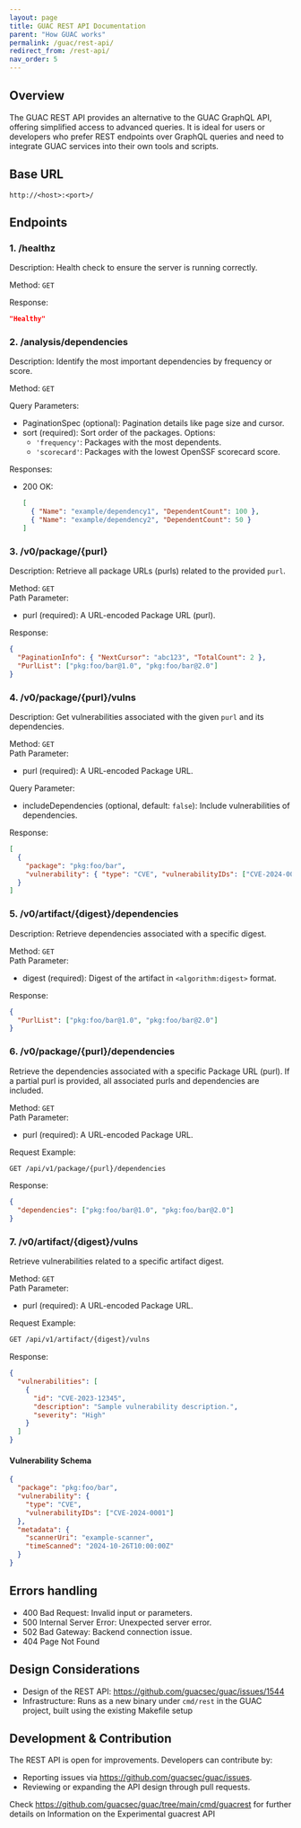 ```yaml
---
layout: page
title: GUAC REST API Documentation
parent: "How GUAC works"
permalink: /guac/rest-api/
redirect_from: /rest-api/
nav_order: 5
---
```


## Overview

The GUAC REST API provides an alternative to the GUAC GraphQL API, offering
simplified access to advanced queries. It is ideal for users or developers who
prefer REST endpoints over GraphQL queries and need to integrate GUAC services
into their own tools and scripts.

## Base URL

```
http://<host>:<port>/
```

## Endpoints

### 1. /healthz

Description: Health check to ensure the server is running correctly.

Method: `GET`

Response:

```json
"Healthy"
```

### 2. /analysis/dependencies

Description: Identify the most important dependencies by frequency or score.

Method: `GET`

Query Parameters:

- PaginationSpec (optional): Pagination details like page size and cursor.
- sort (required): Sort order of the packages. Options:
  - `'frequency'`: Packages with the most dependents.
  - `'scorecard'`: Packages with the lowest OpenSSF scorecard score.

Responses:

- 200 OK:
  ```json
  [
    { "Name": "example/dependency1", "DependentCount": 100 },
    { "Name": "example/dependency2", "DependentCount": 50 }
  ]
  ```

### 3. /v0/package/{purl}

Description: Retrieve all package URLs (purls) related to the provided `purl`.

Method: `GET`  
Path Parameter:

- purl (required): A URL-encoded Package URL (purl).

Response:

```json
{
  "PaginationInfo": { "NextCursor": "abc123", "TotalCount": 2 },
  "PurlList": ["pkg:foo/bar@1.0", "pkg:foo/bar@2.0"]
}
```

### 4. /v0/package/{purl}/vulns

Description: Get vulnerabilities associated with the given `purl` and its
dependencies.

Method: `GET`  
Path Parameter:

- purl (required): A URL-encoded Package URL.

Query Parameter:

- includeDependencies (optional, default: `false`): Include vulnerabilities of
  dependencies.

Response:

```json
[
  {
    "package": "pkg:foo/bar",
    "vulnerability": { "type": "CVE", "vulnerabilityIDs": ["CVE-2024-0001"] }
  }
]
```

### 5. /v0/artifact/{digest}/dependencies

Description: Retrieve dependencies associated with a specific digest.

Method: `GET`  
Path Parameter:

- digest (required): Digest of the artifact in `<algorithm:digest>` format.

Response:

```json
{
  "PurlList": ["pkg:foo/bar@1.0", "pkg:foo/bar@2.0"]
}
```

### 6. /v0/package/{purl}/dependencies

Retrieve the dependencies associated with a specific Package URL (purl). If a
partial purl is provided, all associated purls and dependencies are included.

Method: `GET`  
Path Parameter:

- purl (required): A URL-encoded Package URL.

Request Example:

```bash
GET /api/v1/package/{purl}/dependencies
```

Response:

```json
{
  "dependencies": ["pkg:foo/bar@1.0", "pkg:foo/bar@2.0"]
}
```

### 7. /v0/artifact/{digest}/vulns

Retrieve vulnerabilities related to a specific artifact digest.

Method: `GET`  
Path Parameter:

- purl (required): A URL-encoded Package URL.

Request Example:

```bash
GET /api/v1/artifact/{digest}/vulns
```

Response:

```json
{
  "vulnerabilities": [
    {
      "id": "CVE-2023-12345",
      "description": "Sample vulnerability description.",
      "severity": "High"
    }
  ]
}
```

#### Vulnerability Schema

```json
{
  "package": "pkg:foo/bar",
  "vulnerability": {
    "type": "CVE",
    "vulnerabilityIDs": ["CVE-2024-0001"]
  },
  "metadata": {
    "scannerUri": "example-scanner",
    "timeScanned": "2024-10-26T10:00:00Z"
  }
}
```

## Errors handling

- 400 Bad Request: Invalid input or parameters.
- 500 Internal Server Error: Unexpected server error.
- 502 Bad Gateway: Backend connection issue.
- 404 Page Not Found

## Design Considerations

- Design of the REST API: https://github.com/guacsec/guac/issues/1544
- Infrastructure: Runs as a new binary under `cmd/rest` in the GUAC project,
  built using the existing Makefile setup

## Development & Contribution

The REST API is open for improvements. Developers can contribute by:

- Reporting issues via https://github.com/guacsec/guac/issues.
- Reviewing or expanding the API design through pull requests.

Check https://github.com/guacsec/guac/tree/main/cmd/guacrest for further details
on Information on the Experimental guacrest API
